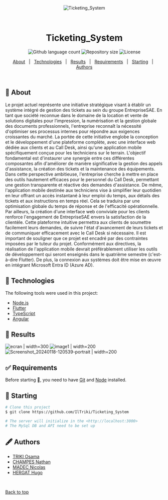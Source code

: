 <div align="center" id="top"> 
  <img src="./.github/app.gif" alt="Ticketing_System" />

  &#xa0;

</div>

<h1 align="center">Ticketing_System</h1>

<p align="center">

  <img alt="Github language count" src="https://img.shields.io/github/languages/count/IlTriki/Ticketing_System?color=56BEB8">

  <img alt="Repository size" src="https://img.shields.io/github/repo-size/IlTriki/Ticketing_System?color=56BEB8">

  <img alt="License" src="https://img.shields.io/github/license/IlTriki/Ticketing_System?color=56BEB8">

</p>

<p align="center">
  <a href="#dart-about">About</a> &#xa0; | &#xa0; 
  <a href="#rocket-technologies">Technologies</a> &#xa0; | &#xa0;
  <a href="#eyes-results">Results</a> &#xa0; | &#xa0;
  <a href="#white_check_mark-requirements">Requirements</a> &#xa0; | &#xa0;
  <a href="#checkered_flag-starting">Starting</a> &#xa0; | &#xa0;
  <a href="#fountain_pen-authors">Authors</a>
</p>

<br>

## :dart: About ##

Le projet actuel représente une initiative stratégique visant à établir un système intégré de gestion des tickets au sein du groupe EntrepriseSAE.
En tant que société reconnue dans le domaine de la location et vente de solutions digitales pour l’impression, la numérisation et la gestion globale des documents professionnels, l'entreprise reconnaît la nécessité d'optimiser ses processus internes pour répondre aux exigences croissantes du marché.
La portée de cette initiative englobe la conception et le développement d'une plateforme complète, avec une interface web dédiée aux clients et au Call Desk, ainsi qu'une application mobile spécifiquement conçue pour les techniciens sur le terrain.
L'objectif fondamental est d'instaurer une synergie entre ces différentes composantes afin d'améliorer de manière significative la gestion des appels d'assistance, la création des tickets et la maintenance des équipements.
Dans cette perspective ambitieuse, l'entreprise cherche à mettre en place des outils hautement efficaces pour le personnel du Call Desk, permettant une gestion transparente et réactive des demandes d'assistance.
De même, l'application mobile destinée aux techniciens vise à simplifier leur quotidien en leur offrant un accès instantané à leur emploi du temps, aux détails des tickets et aux instructions en temps réel.
Cela se traduira par une optimisation globale du temps de réponse et de l'efficacité opérationnelle.
Par ailleurs, la création d'une interface web conviviale pour les clients renforce l'engagement de EntrepriseSAE envers la satisfaction de la clientèle.
Cette plateforme intuitive permettra aux clients de soumettre facilement leurs demandes, de suivre l'état d'avancement de leurs tickets et de communiquer efficacement avec le Call Desk si nécessaire.
Il est important de souligner que ce projet est encadré par des contraintes imposées par le tuteur du projet.
Conformément aux directives, la réalisation de l'application mobile devrait préférablement utiliser les outils de développement qui seront enseignés dans le quatrième semestre (c'est-à-dire Flutter).
De plus, la connexion aux systèmes doit être mise en œuvre en intégrant Microsoft Entra ID (Azure AD).

## :rocket: Technologies ##

The following tools were used in this project:

- [Node.js](https://nodejs.org/en/)
- [Flutter](https://flutter.dev/)
- [TypeScript](https://www.typescriptlang.org/)
- [Angular](https://angular.dev/)

## :eyes: Results ##
![ecran](https://github.com/IlTriki/Ticketing_System/assets/73757905/e853265f-c7f1-4d78-9082-9ad996d50dda) | width=300
![image1](https://github.com/IlTriki/Ticketing_System/assets/73757905/0dbb83b9-2255-41d5-b129-e308ffa005d6) | width=200
![Screenshot_20240118-120539-portrait](https://github.com/IlTriki/Ticketing_System/assets/73757905/e2d750fb-f0c0-4abe-abc1-907967d6a0ff) | width=200

## :white_check_mark: Requirements ##

Before starting :checkered_flag:, you need to have [Git](https://git-scm.com) and [Node](https://nodejs.org/en/) installed.

## :checkered_flag: Starting ##

```bash
# Clone this project
$ git clone https://github.com/IlTriki/Ticketing_System

# The server will initialize in the <http://localhost:3000>
# The MySql DB and API need to be set up
```

## :fountain_pen: Authors ##

- <a href="https://github.com/IlTriki/" target="_blank">TRIKI Osama</a>
- <a href="https://github.com/NathanChampes" target="_blank">CHAMPES Nathan</a>
- <a href="https://github.com/nicolamenace" target="_blank">MADEC Nicolas</a>
- <a href="https://github.com/Wel7" target="_blank">HERGAT Hugo</a>

&#xa0;

<a href="#top">Back to top</a>
